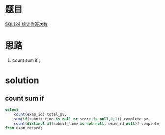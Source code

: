 # 题目

[SQL124 统计作答次数](https://www.nowcoder.com/practice/45a87639110841b6950ef6a12d20175f?tpId=240&tqId=2180960&ru=/exam/oj&qru=/ta/sql-advanced/question-ranking&sourceUrl=%2Fexam%2Foj%3Ftab%3DSQL%25E7%25AF%2587%26topicId%3D240)

# 思路
1. count sum if；

# solution

## count sum if
```sql
select
    count(exam_id) total_pv,
    sum(if(submit_time is null or score is null,0,1)) complete_pv,
    count(distinct if(submit_time is not null, exam_id,null)) complete_exam_cnt
from exam_record;
```
